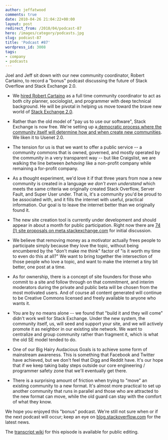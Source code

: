 ```yaml
---
author: jeffatwood
comments: true
date: 2010-04-26 21:04:22+00:00
layout: post
redirect_from: /2010/04/podcast-87
hero: /images/category/podcasts.jpg
slug: podcast-87
title: 'Podcast #87'
wordpress_id: 3008
tags:
- company
- podcasts
---
```


Joel and Jeff sit down with our new community coordinator, Robert Cartaino, to record a "bonus" podcast discussing the future of Stack Overflow and Stack Exchange 2.0.



	
  * We [hired Robert Cartaino](http://blog.stackoverflow.com/2010/04/welcome-stack-overflow-valued-associate-00005/) as a full time community coordinator to act as both city planner, sociologist, and programmer with deep technical background. He will be pivotal in helping us move toward the brave new world of [Stack Exchange 2.0](http://blog.stackexchange.com/post/518474918/stack-exchange-2-0).

	
  * Rather than the old model of "pay us to use our software", Stack Exchange is now free. We're setting up a[ democratic process where the community itself will determine how and when create new communities](http://blog.stackexchange.com/post/518474918/stack-exchange-2-0). We liken it to Usenet 2.0.

	
  * The tension for us is that we want to offer a public service -- a community commons that is owned, governed, and mostly operated by the community in a very transparent way -- but like Craigslist, we are walking the line between _behaving_ like a non-profit company while remaining a for-profit company.

	
  * As a thought experiment, we'd love it if that three years from now a new community is created in a language _we don't even understand_ which meets the same criteria we originally created Stack Overflow, Server Fault, and Super User under. That is, it's a community you'd be proud to be associated with, and it fills the internet with useful, practical information. Our goal is to leave the internet better than we originally found it.

	
  * The new site creation tool is currently under development and should appear in about a month for public participation. Right now there are [74 (!) site proposals on meta.stackexchange.com](http://meta.stackexchange.com/questions/tagged/site-proposal) for initial discussion.

	
  * We believe that removing money as a motivator actually frees people to participate simply because they love the topic, without being encumbered by the "don't make me think" factor of "is it worth my time to even do this at all?" We want to bring together the intersection of those people who love a topic, and want to make the internet a tiny bit better, one post at a time.

	
  * As for ownership, there is a concept of site founders for those who commit to a site and follow through on that commitment, and interim moderators during the private and public beta will be chosen from the most motivated users. And of course all content generated will continue to be Creative Commons licensed and freely available to anyone who wants it.

	
  * You are by no means alone -- we found that "build it and they will come" didn't work well for Stack Exchange. Under the new system, the community itself, us, will seed and support your site, and we will actively promote it as neighbor in our existing site network. We want to centralize and group community rather than fragment it, which is what the old SE model tended to do.

	
  * One of our Big Hairy Audacious Goals is to achieve some form of mainstream awareness. This is something that Facebook and Twitter have achieved, but we don't feel that Digg and Reddit have. It's our hope that if we keep taking baby steps outside our core engineering / programmer safety zone that we'll eventually get there.

	
  * There is a surprising amount of friction when trying to "move" an existing community to a new format. It's almost more practical to set up another community that runs in parallel and those who are attracted to the new format can move, while the old guard can stay with the comfort of what they know.


We hope you enjoyed this "bonus" podcast. We're still not sure when or if the next podcast will occur; keep an eye on [blog.stackoverflow.com](http://blog.stackoverflow.com) for the latest news.

The [transcript wiki](https://stackoverflow.fogbugz.com/default.asp?W29204) for this episode is available for public editing.


